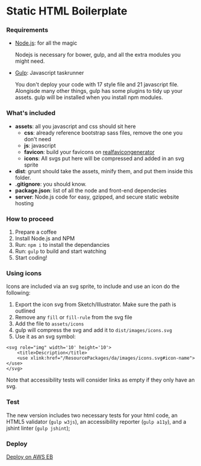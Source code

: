 # Static HTML Boilerplate

### Requirements

*   [Node.js](http://nodejs.org): for all the magic

    Nodejs is necessary for bower, gulp, and all the extra modules you might need.

*   [Gulp](http://gulp.com/): Javascript taskrunner

    You don't deploy your code with 17 style file and 21 javascript file. Alongisde many other things, gulp has some plugins to tidy up your assets. gulp will be installed when you install npm modules.

### What's included

*   **assets**: all you javascript and css should sit here
	*   **css**: already reference bootstrap sass files, remove the one you don't need
    *   **js**: javascript
    *   **favicon**: build your favicons on [realfavicongenerator](http://realfavicongenerator.net/)
    *	**icons**: All svgs put here will be compressed and added in an svg sprite
*   **dist**: grunt should take the assets, minify them, and put them inside this folder.
*   **.gitignore**: you should know.
*   **package.json**: list of all the node and front-end dependecies
*	**server**: Node.js code for easy, gzipped, and secure static website hosting

### How to proceed

1.  Prepare a coffee
2.  Install Node.js and NPM
3.  Run: `npm i` to install the dependancies
4.  Run: `gulp` to build and start watching
5.  Start coding!


### Using icons

Icons are included via an svg sprite, to include and use an icon do the following:

1. Export the icon svg from Sketch/Illustrator. Make sure the path is outlined
2. Remove any `fill` or `fill-rule` from the svg file
3. Add the file to `assets/icons`
4. gulp will compress the svg and add it to `dist/images/icons.svg`
5. Use it as an svg symbol:

```
<svg role="img" width='10' height='10'>
    <title>Description</title>
    <use xlink:href="/ResourcePackages/da/images/icons.svg#icon-name"></use>
</svg>
```

Note that accessibility tests will consider links as empty if they only have an svg.

### Test

The new version includes two necessary tests for your html code, an HTML5 validator (`gulp w3js`), an accessibility reporter (`gulp a11y`), and a jshint linter (`gulp jshint`);

### Deploy

[Deploy on AWS EB](https://devstand.prototype.rocks/standards/eb/)
